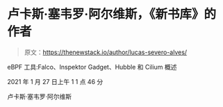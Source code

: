 # 卢卡斯·塞韦罗·阿尔维斯，《新书库》的作者

> 原文：<https://thenewstack.io/author/lucas-severo-alves/>

eBPF 工具:Falco、Inspektor Gadget、Hubble 和 Cilium 概述

2021 年 1 月 27 日上午 1 1 点 46 分

卢卡斯·塞韦罗·阿尔维斯